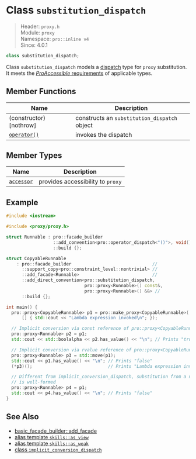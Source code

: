# Class `substitution_dispatch`

> Header: `proxy.h`  
> Module: `proxy`  
> Namespace: `pro::inline v4`  
> Since: 4.0.1

```cpp
class substitution_dispatch;
```

Class `substitution_dispatch` models a [dispatch](../ProDispatch.md) type for `proxy` substitution. It meets the [*ProAccessible* requirements](../ProAccessible.md) of applicable types.

## Member Functions

| Name                             | Description                                  |
| -------------------------------- | -------------------------------------------- |
| (constructor) [nothrow]          | constructs an `substitution_dispatch` object |
| [`operator()`](operator_call.md) | invokes the dispatch                         |

## Member Types

| Name                      | Description                       |
| ------------------------- | --------------------------------- |
| [`accessor`](accessor.md) | provides accessibility to `proxy` |

## Example

```cpp
#include <iostream>

#include <proxy/proxy.h>

struct Runnable : pro::facade_builder                                    //
                  ::add_convention<pro::operator_dispatch<"()">, void()> //
                  ::build {};

struct CopyableRunnable
    : pro::facade_builder                               //
      ::support_copy<pro::constraint_level::nontrivial> //
      ::add_facade<Runnable>                            //
      ::add_direct_convention<pro::substitution_dispatch,
                              pro::proxy<Runnable>() const&,
                              pro::proxy<Runnable>() &&> //
      ::build {};

int main() {
  pro::proxy<CopyableRunnable> p1 = pro::make_proxy<CopyableRunnable>(
      [] { std::cout << "Lambda expression invoked\n"; });

  // Implicit conversion via const reference of pro::proxy<CopyableRunnable>
  pro::proxy<Runnable> p2 = p1;
  std::cout << std::boolalpha << p2.has_value() << "\n"; // Prints "true"

  // Implicit conversion via rvalue reference of pro::proxy<CopyableRunnable>
  pro::proxy<Runnable> p3 = std::move(p1);
  std::cout << p1.has_value() << "\n"; // Prints "false"
  (*p3)();                             // Prints "Lambda expression invoked"

  // Different from implicit_conversion_dispatch, substitution from a null proxy
  // is well-formed
  pro::proxy<Runnable> p4 = p1;
  std::cout << p4.has_value() << "\n"; // Prints "false"
}
```

## See Also

- [basic_facade_builder::add_facade](../basic_facade_builder/add_facade.md)
- [alias template `skills::as_view`](../skills_as_view.md)
- [alias template `skills::as_weak`](../skills_as_weak.md)
- [class `implicit_conversion_dispatch`](../implicit_conversion_dispatch/README.md)
